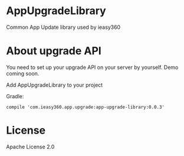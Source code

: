 # AppUpgradeLibrary
Common App Update library used by ieasy360

# About upgrade API
You need to set up your upgrade API on your server by yourself. Demo coming soon. 


Add AppUpgradeLibrary to your project

Gradle:
 
    compile 'com.ieasy360.app.upgrade:app-upgrade-library:0.0.3'

# License

Apache License 2.0
